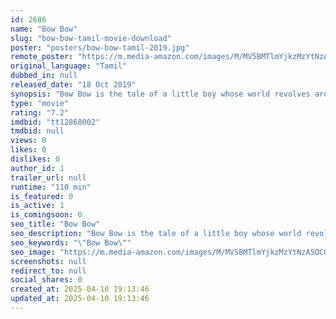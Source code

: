 ```yaml
---
id: 2686
name: "Bow Bow"
slug: "bow-bow-tamil-movie-download"
poster: "posters/bow-bow-tamil-2019.jpg"
remote_poster: "https://m.media-amazon.com/images/M/MV5BMTlmYjkzMzYtNzA5OC00ZDk0LTg1NTYtNDdiYzEyM2EwM2JmXkEyXkFqcGc@._V1_SX300.jpg"
original_language: "Tamil"
dubbed_in: null
released_date: "18 Oct 2019"
synopsis: "Bow Bow is the tale of a little boy whose world revolves around his pet dog. He is a little upset about its lethargic nature and tries different training methods to make it an enthusiastic pet. Unexpectedly, he loses the dog when ..."
type: "movie"
rating: "7.2"
imdbid: "tt12868002"
tmdbid: null
views: 0
likes: 0
dislikes: 0
author_id: 1
trailer_url: null
runtime: "110 min"
is_featured: 0
is_active: 1
is_comingsoon: 0
seo_title: "Bow Bow"
seo_description: "Bow Bow is the tale of a little boy whose world revolves around his pet dog. He is a little upset about its lethargic nature and tries different training methods to make it an enthusiastic pet. Unexpectedly, he loses the dog when ..."
seo_keywords: "\"Bow Bow\""
seo_image: "https://m.media-amazon.com/images/M/MV5BMTlmYjkzMzYtNzA5OC00ZDk0LTg1NTYtNDdiYzEyM2EwM2JmXkEyXkFqcGc@._V1_SX300.jpg"
screenshots: null
redirect_to: null
social_shares: 0
created_at: 2025-04-10 19:13:46
updated_at: 2025-04-10 19:13:46
---
```


